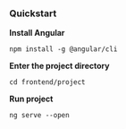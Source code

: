 ### Quickstart

**Install Angular**

```
npm install -g @angular/cli
```

**Enter the project directory**

```
cd frontend/project
```

**Run project**

```
ng serve --open
```
